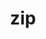 ---
title: "zip"
layout: cache
categories: [package, develop-2024-02-25]
meta: {"versions": ["3.0"], "compilers": ["gcc@=11.4.0", "gcc@=9.4.0"], "oss": ["ubuntu20.04", "ubuntu22.04"], "platforms": ["linux"], "targets": ["neoverse_v1", "neoverse_v2", "ppc64le", "x86_64_v3"], "stacks": ["e4s", "e4s-neoverse-v2", "e4s-neoverse_v1", "e4s-power", "ml-linux-x86_64-cpu", "ml-linux-x86_64-cuda", "ml-linux-x86_64-rocm", "root"], "num_specs": 5, "num_specs_by_stack": {"e4s-neoverse_v1": 1, "root": 5, "e4s-power": 1, "e4s": 1, "e4s-neoverse-v2": 1, "ml-linux-x86_64-cuda": 1, "ml-linux-x86_64-rocm": 1, "ml-linux-x86_64-cpu": 1}}
spec_details: [{"hash": "ekl7zwpxz7in2vsrsyw5iivlhsa42ffm", "compiler": "gcc@=11.4.0", "versions": ["3.0"], "os": "ubuntu20.04", "platform": "linux", "target": "neoverse_v1", "variants": ["build_system=makefile", "patches=14dc880,3bc30ba,5068e7c,51f48db,66ab4ce,a92fc4e,a95ed93,eb83fc8,f7d0bc4,fa8312c"], "stacks": ["e4s-neoverse_v1", "root"], "size": "-", "tarball": "https://binaries.spack.io/releases/develop-2024-02-25/build_cache/linux-ubuntu20.04-neoverse_v1/gcc-11.4.0/zip-3.0/linux-ubuntu20.04-neoverse_v1-gcc-11.4.0-zip-3.0-ekl7zwpxz7in2vsrsyw5iivlhsa42ffm.spack"}, {"hash": "3v5pp5e6btej53rmsqfy25xpnrutpy4k", "compiler": "gcc@=9.4.0", "versions": ["3.0"], "os": "ubuntu20.04", "platform": "linux", "target": "ppc64le", "variants": ["build_system=makefile", "patches=14dc880,3bc30ba,5068e7c,51f48db,66ab4ce,a92fc4e,a95ed93,eb83fc8,f7d0bc4,fa8312c"], "stacks": ["e4s-power", "root"], "size": "-", "tarball": "https://binaries.spack.io/releases/develop-2024-02-25/build_cache/linux-ubuntu20.04-ppc64le/gcc-9.4.0/zip-3.0/linux-ubuntu20.04-ppc64le-gcc-9.4.0-zip-3.0-3v5pp5e6btej53rmsqfy25xpnrutpy4k.spack"}, {"hash": "jh5dimmyxtueuenwyfervnph4l2umcjp", "compiler": "gcc@=11.4.0", "versions": ["3.0"], "os": "ubuntu20.04", "platform": "linux", "target": "x86_64_v3", "variants": ["build_system=makefile", "patches=14dc880,3bc30ba,5068e7c,51f48db,66ab4ce,a92fc4e,a95ed93,eb83fc8,f7d0bc4,fa8312c"], "stacks": ["root", "e4s"], "size": "-", "tarball": "https://binaries.spack.io/releases/develop-2024-02-25/build_cache/linux-ubuntu20.04-x86_64_v3/gcc-11.4.0/zip-3.0/linux-ubuntu20.04-x86_64_v3-gcc-11.4.0-zip-3.0-jh5dimmyxtueuenwyfervnph4l2umcjp.spack"}, {"hash": "5hagh4woashgfziigy6prlojnyfgcrj4", "compiler": "gcc@=11.4.0", "versions": ["3.0"], "os": "ubuntu22.04", "platform": "linux", "target": "neoverse_v2", "variants": ["build_system=makefile", "patches=14dc880,3bc30ba,5068e7c,51f48db,66ab4ce,a92fc4e,a95ed93,eb83fc8,f7d0bc4,fa8312c"], "stacks": ["e4s-neoverse-v2", "root"], "size": "-", "tarball": "https://binaries.spack.io/releases/develop-2024-02-25/build_cache/linux-ubuntu22.04-neoverse_v2/gcc-11.4.0/zip-3.0/linux-ubuntu22.04-neoverse_v2-gcc-11.4.0-zip-3.0-5hagh4woashgfziigy6prlojnyfgcrj4.spack"}, {"hash": "ieskbeoqqzedfpfqgmsunnu2ttcv2lem", "compiler": "gcc@=11.4.0", "versions": ["3.0"], "os": "ubuntu22.04", "platform": "linux", "target": "x86_64_v3", "variants": ["build_system=makefile", "patches=14dc880,3bc30ba,5068e7c,51f48db,66ab4ce,a92fc4e,a95ed93,eb83fc8,f7d0bc4,fa8312c"], "stacks": ["ml-linux-x86_64-cuda", "ml-linux-x86_64-rocm", "ml-linux-x86_64-cpu", "root"], "size": "-", "tarball": "https://binaries.spack.io/releases/develop-2024-02-25/build_cache/linux-ubuntu22.04-x86_64_v3/gcc-11.4.0/zip-3.0/linux-ubuntu22.04-x86_64_v3-gcc-11.4.0-zip-3.0-ieskbeoqqzedfpfqgmsunnu2ttcv2lem.spack"}]
---